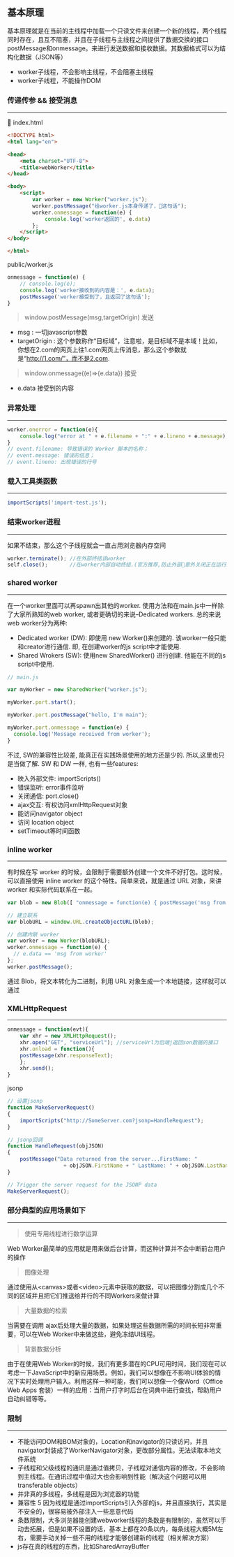 
## 基本原理

基本原理就是在当前的主线程中加载一个只读文件来创建一个新的线程，两个线程同时存在，且互不阻塞，并且在子线程与主线程之间提供了数据交换的接口postMessage和onmessage。来进行发送数据和接收数据。其数据格式可以为结构化数据（JSON等）

- worker子线程，不会影响主线程，不会阻塞主线程
- worker子线程，不能操作DOM

### 传递传参 && 接受消息
----

index.html
```html
<!DOCTYPE html>
<html lang="en">

<head>
    <meta charset="UTF-8">
    <title>webWorker</title>
</head>

<body>
    <script>
        var worker = new Worker("worker.js");
        worker.postMessage("给worker.js本身传递了，这句话");
        worker.onmessage = function(e) {
            console.log('worker返回的', e.data)
        };
    </script>
</body>

</html>
```

public/worker.js
```js
onmessage = function(e) {
    // console.log(e);
    console.log('worker接收到的内容是：', e.data);
    postMessage('worker接受到了，且返回了这句话');
}
```

> window.postMessage(msg,targetOrigin) 发送
- msg : 一切javascript参数
- targetOrigin : 这个参数称作“目标域”，注意啦，是目标域不是本域！比如，你想在2.com的网页上往1.com网页上传消息，那么这个参数就是“http://1.com/”，而不是2.com.


> window.onmessage((e)=>{e.data}) 接受
- e.data 接受到的内容

### 异常处理
-----
```js
worker.onerror = function(e){
    console.log("error at " + e.filename + ":" + e.lineno + e.message)
}
// event.filename: 导致错误的 Worker 脚本的名称；
// event.message: 错误的信息；
// event.lineno: 出现错误的行号
```


### 载入工具类函数
-----
```js
importScripts('import-test.js');
```

### 结束worker进程
-----
如果不结束，那么这个子线程就会一直占用浏览器内存空间
```js
worker.terminate(); //在外部终结该worker
self.close();       //在worker内部自动终结.(官方推荐,防止外部意外关闭正在运行的worker)
```

### shared worker
-----
在一个worker里面可以再spawn出其他的worker. 使用方法和在main.js中一样除了大家所熟知的web worker, 或者更确切的来说–Dedicated workers. 总的来说web worker分为两种:

- Dedicated worker (DW): 即使用 new Worker()来创建的. 该worker一般只能和creator进行通信. 即, 在创建worker的js script中才能使用.
- Shared Wrokers (SW): 使用new SharedWorker() 进行创建. 他能在不同的js script中使用.

```js
// main.js

var myWorker = new SharedWorker("worker.js");

myWorker.port.start();

myWorker.port.postMessage("hello, I'm main");

myWorker.port.onmessage = function(e) {
  console.log('Message received from worker');
}
```


不过, SW的兼容性比较差, 能真正在实践场景使用的地方还是少的. 所以,这里也只是当做了解. SW 和 DW 一样, 也有一些features:

- 映入外部文件: importScripts()
- 错误监听: error事件监听
- 关闭通信: port.close()
- ajax交互: 有权访问xmlHttpRequest对象
- 能访问navigator object
- 访问 location object
- setTimeout等时间函数

### inline worker
-----
有时候在写 worker 的时候，会限制于需要额外创建一个文件不好打包。这时候，可以直接使用 inline worker 的这个特性。简单来说，就是通过 URL 对象，来讲 worker 和实际代码联系在一起。

```js
var blob = new Blob([ "onmessage = function(e) { postMessage('msg from worker'); }"]);

// 建立联系
var blobURL = window.URL.createObjectURL(blob);

// 创建内联 worker
var worker = new Worker(blobURL);
worker.onmessage = function(e) {
  // e.data == 'msg from worker'
};
worker.postMessage(); 
```
通过 Blob，将文本转化为二进制，利用 URL 对象生成一个本地链接，这样就可以通过 




###  XMLHttpRequest
----
```js
onmessage = function(evt){
    var xhr = new XMLHttpRequest();
    xhr.open("GET", "serviceUrl"); //serviceUrl为后端j返回son数据的接口
    xhr.onload = function(){
    postMessage(xhr.responseText);
    };
    xhr.send();
}
```
jsonp
```js
// 设置jsonp
function MakeServerRequest() 
{
    importScripts("http://SomeServer.com?jsonp=HandleRequest");
} 

// jsonp回调
function HandleRequest(objJSON) 
{
    postMessage("Data returned from the server...FirstName: " 
                  + objJSON.FirstName + " LastName: " + objJSON.LastName);
} 

// Trigger the server request for the JSONP data 
MakeServerRequest();
```


### 部分典型的应用场景如下
----

> 使用专用线程进行数学运算

Web Worker最简单的应用就是用来做后台计算，而这种计算并不会中断前台用户的操作
> 图像处理

通过使用从\<canvas>或者\<video>元素中获取的数据，可以把图像分割成几个不同的区域并且把它们推送给并行的不同Workers来做计算
> 大量数据的检索

当需要在调用 ajax后处理大量的数据，如果处理这些数据所需的时间长短非常重要，可以在Web Worker中来做这些，避免冻结UI线程。
> 背景数据分析

由于在使用Web Worker的时候，我们有更多潜在的CPU可用时间，我们现在可以考虑一下JavaScript中的新应用场景。例如，我们可以想像在不影响UI体验的情况下实时处理用户输入。利用这样一种可能，我们可以想像一个像Word（Office Web Apps 套装）一样的应用：当用户打字时后台在词典中进行查找，帮助用户自动纠错等等。

### 限制
----

- 不能访问DOM和BOM对象的，Location和navigator的只读访问，并且navigator封装成了WorkerNavigator对象，更改部分属性。无法读取本地文件系统
- 子线程和父级线程的通讯是通过值拷贝，子线程对通信内容的修改，不会影响到主线程。在通讯过程中值过大也会影响到性能（解决这个问题可以用transferable objects）
- 并非真的多线程，多线程是因为浏览器的功能
- 兼容性
5 因为线程是通过importScripts引入外部的js，并且直接执行，其实是不安全的，很容易被外部注入一些恶意代码
- 条数限制，大多浏览器能创建webworker线程的条数是有限制的，虽然可以手动去拓展，但是如果不设置的话，基本上都在20条以内，每条线程大概5M左右，需要手动关掉一些不用的线程才能够创建新的线程（相关解决方案）
- js存在真的线程的东西，比如SharedArrayBuffer

